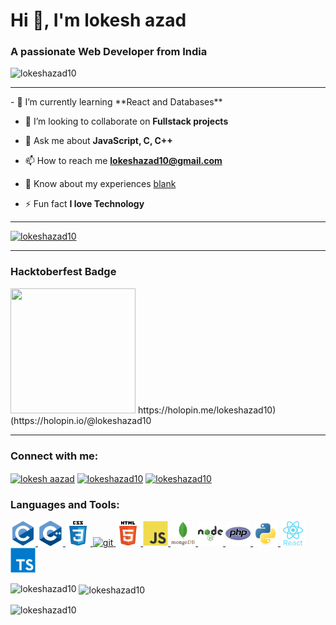 <h1 align="left">Hi 👋, I'm <span>lokesh azad</span></h1>
<h3 align="left">A passionate Web Developer from India</h3>

<p align="left"> <img src="https://komarev.com/ghpvc/?username=lokeshazad10&label=Profile%20views&color=0e75b6&style=flat-square" alt="lokeshazad10" /> </p>
<hr>
- 🌱 I’m currently learning **React and Databases**

- 👯 I’m looking to collaborate on **Fullstack projects**

- 💬 Ask me about **JavaScript, C, C++**
  
- 📫 How to reach me **lokeshazad10@gmail.com**

- 📄 Know about my experiences [blank](blank)

- ⚡ Fun fact **I love Technology**
<hr>
<p align="left"> <a href="https://github.com/ryo-ma/github-profile-trophy"><img src="https://github-profile-trophy.vercel.app/?username=lokeshazad10" alt="lokeshazad10" /></a> </p>
<hr>
<h3>Hacktoberfest Badge</h3>
<img src="https://assets.holopin.io/hf2024levels/level0-sloth-hello-0-0-0-0.webp" height="200px" width="200px"/>
https://holopin.me/lokeshazad10)(https://holopin.io/@lokeshazad10
<hr>
<h3 align="left">Connect with me:</h3>
<p align="left">
<a href="https://linkedin.com/in/lokesh aazad" target="blank"><img align="center" src="https://raw.githubusercontent.com/rahuldkjain/github-profile-readme-generator/master/src/images/icons/Social/linked-in-alt.svg" alt="lokesh aazad" height="30" width="40" /></a>
<a href="https://instagram.com/lokeshazad10" target="blank"><img align="center" src="https://raw.githubusercontent.com/rahuldkjain/github-profile-readme-generator/master/src/images/icons/Social/instagram.svg" alt="lokeshazad10" height="30" width="40" /></a>
<a href="https://www.leetcode.com/lokeshazad10" target="blank"><img align="center" src="https://raw.githubusercontent.com/rahuldkjain/github-profile-readme-generator/master/src/images/icons/Social/leet-code.svg" alt="lokeshazad10" height="30" width="40" /></a>
</p>

<h3 align="left">Languages and Tools:</h3>
<p align="left"> <a href="https://www.cprogramming.com/" target="_blank" rel="noreferrer"> <img src="https://raw.githubusercontent.com/devicons/devicon/master/icons/c/c-original.svg" alt="c" width="40" height="40"/> </a> <a href="https://www.w3schools.com/cpp/" target="_blank" rel="noreferrer"> <img src="https://raw.githubusercontent.com/devicons/devicon/master/icons/cplusplus/cplusplus-original.svg" alt="cplusplus" width="40" height="40"/> </a> <a href="https://www.w3schools.com/css/" target="_blank" rel="noreferrer"> <img src="https://raw.githubusercontent.com/devicons/devicon/master/icons/css3/css3-original-wordmark.svg" alt="css3" width="40" height="40"/> </a> <a href="https://git-scm.com/" target="_blank" rel="noreferrer"> <img src="https://www.vectorlogo.zone/logos/git-scm/git-scm-icon.svg" alt="git" width="40" height="40"/> </a> <a href="https://www.w3.org/html/" target="_blank" rel="noreferrer"> <img src="https://raw.githubusercontent.com/devicons/devicon/master/icons/html5/html5-original-wordmark.svg" alt="html5" width="40" height="40"/> </a> <a href="https://developer.mozilla.org/en-US/docs/Web/JavaScript" target="_blank" rel="noreferrer"> <img src="https://raw.githubusercontent.com/devicons/devicon/master/icons/javascript/javascript-original.svg" alt="javascript" width="40" height="40"/> </a> <a href="https://www.mongodb.com/" target="_blank" rel="noreferrer"> <img src="https://raw.githubusercontent.com/devicons/devicon/master/icons/mongodb/mongodb-original-wordmark.svg" alt="mongodb" width="40" height="40"/> </a> <a href="https://nodejs.org" target="_blank" rel="noreferrer"> <img src="https://raw.githubusercontent.com/devicons/devicon/master/icons/nodejs/nodejs-original-wordmark.svg" alt="nodejs" width="40" height="40"/> </a> <a href="https://www.php.net" target="_blank" rel="noreferrer"> <img src="https://raw.githubusercontent.com/devicons/devicon/master/icons/php/php-original.svg" alt="php" width="40" height="40"/> </a> <a href="https://www.python.org" target="_blank" rel="noreferrer"> <img src="https://raw.githubusercontent.com/devicons/devicon/master/icons/python/python-original.svg" alt="python" width="40" height="40"/> </a> <a href="https://reactjs.org/" target="_blank" rel="noreferrer"> <img src="https://raw.githubusercontent.com/devicons/devicon/master/icons/react/react-original-wordmark.svg" alt="react" width="40" height="40"/> </a> <a href="https://www.typescriptlang.org/" target="_blank" rel="noreferrer"> <img src="https://raw.githubusercontent.com/devicons/devicon/master/icons/typescript/typescript-original.svg" alt="typescript" width="40" height="40"/> </a> </p>

<p><img align="left" src="https://github-readme-stats.vercel.app/api/top-langs?username=lokeshazad10&show_icons=true&locale=en&layout=compact" alt="lokeshazad10" /></p>

<p>&nbsp;<img align="center" src="https://github-readme-stats.vercel.app/api?username=lokeshazad10&show_icons=true&locale=en" alt="lokeshazad10" /></p>

<p><img align="center" src="https://github-readme-streak-stats.herokuapp.com/?user=lokeshazad10&" alt="lokeshazad10" /></p>
